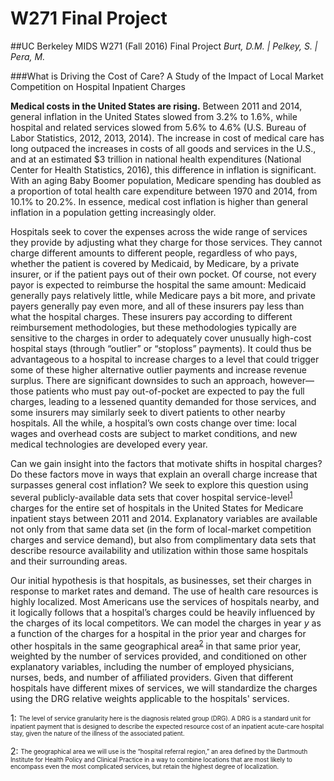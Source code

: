 # W271 Final Project
##UC Berkeley MIDS W271 (Fall 2016) Final Project
_Burt, D.M. | Pelkey, S. | Pera, M._



###What is Driving the Cost of Care? A Study of the Impact of Local Market Competition on Hospital Inpatient Charges

__Medical costs in the United States are rising.__ Between 2011 and 2014, general inflation in the United States slowed from 3.2% to 1.6%, while hospital and related services slowed from 5.6% to 4.6% (U.S. Bureau of Labor Statistics, 2012, 2013, 2014). The increase in cost of medical care has long outpaced the increases in costs of all goods and services in the U.S., and at an estimated $3 trillion in national health expenditures (National Center for Health Statistics, 2016), this difference in inflation is significant. With an aging Baby Boomer population, Medicare spending has doubled as a proportion of total health care expenditure between 1970 and 2014, from 10.1% to 20.2%. In essence, medical cost inflation is higher than general inflation in a population getting increasingly older.

Hospitals seek to cover the expenses across the wide range of services they provide by adjusting what they charge for those services. They cannot charge different amounts to different people, regardless of who pays, whether the patient is covered by Medicaid, by Medicare, by a private insurer, or if the patient pays out of their own pocket. Of course, not every payor is expected to reimburse the hospital the same amount: Medicaid generally pays relatively little, while Medicare pays a bit more, and private payers generally pay even more, and all of these insurers pay less than what the hospital charges. These insurers pay according to different reimbursement methodologies, but these methodologies typically are sensitive to the charges in order to adequately cover unusually high-cost hospital stays (through “outlier” or “stoploss” payments). It could thus be advantageous to a hospital to increase charges to a level that could trigger some of these higher alternative outlier payments and increase revenue surplus. There are significant downsides to such an approach, however—those patients who must pay out-of-pocket are expected to pay the full charges, leading to a lessened quantity demanded for those services, and some insurers may similarly seek to divert patients to other nearby hospitals. All the while, a hospital’s own costs change over time: local wages and overhead costs are subject to market conditions, and new medical technologies are developed every year.  

Can we gain insight into the factors that motivate shifts in hospital charges? Do these factors move in ways that explain an overall charge increase that surpasses general cost inflation? We seek to explore this question using several publicly-available data sets that cover hospital service-level<sup>[1](#footnote1)</sup> charges for the entire set of hospitals in the United States for Medicare inpatient stays between 2011 and 2014. Explanatory variables are available not only from that same data set (in the form of local-market competition charges and service demand), but also from complimentary data sets that describe resource availability and utilization within those same hospitals and their surrounding areas.

Our initial hypothesis is that hospitals, as businesses, set their charges in response to market rates and demand. The use of health care resources is highly localized. Most Americans use the services of hospitals nearby, and it logically follows that a hospital’s charges could be heavily influenced by the charges of its local competitors. We can model the charges in year _y_ as a function of the charges for a hospital in the prior year and charges for other hospitals in the same geographical area<sup>[2](#footnote2)</sup> in that same prior year, weighted by the number of services provided, and conditioned on other explanatory variables, including the number of employed physicians, nurses, beds, and number of affiliated providers.  Given that different hospitals have different mixes of services, we will standardize the charges using the DRG relative weights applicable to the hospitals' services.


<a name="footnote1">1</a>: <sub><sup>The level of service granularity here is the diagnosis related group (DRG). A DRG is a standard unit for inpatient payment that is designed to describe the expected resource cost of an inpatient acute-care hospital stay, given the nature of the illness of the associated patient.</sup></sub>

<a name="footnote2">2</a>: <sub><sup>The geographical area we will use is the “hospital referral region,” an area defined by the Dartmouth Institute for Health Policy and Clinical Practice in a way to combine locations that are most likely to encompass even the most complicated services, but retain the highest degree of localization.</sup></sub>

